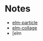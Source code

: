 # Notes

* [elm-particle](https://package.elm-lang.org/packages/BrianHicks/elm-particle/latest)
* [elm-collage](https://package.elm-lang.org/packages/timjs/elm-collage/latest)
* [elm

